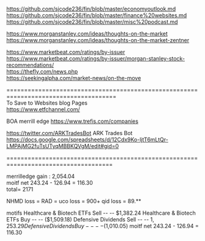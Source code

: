 

https://github.com/sjcode236/fin/blob/master/economyoutlook.md    
https://github.com/sjcode236/fin/blob/master/finance%20websites.md    
https://github.com/sjcode236/fin/blob/master/misc%20podcast.md    


https://www.morganstanley.com/ideas/thoughts-on-the-market       
https://www.morganstanley.com/ideas/thoughts-on-the-market-zentner            
      
      
      
https://www.marketbeat.com/ratings/by-issuer      
https://www.marketbeat.com/ratings/by-issuer/morgan-stanley-stock-recommendations/      
https://thefly.com/news.php      
https://seekingalpha.com/market-news/on-the-move     
      
=====================================================================================              
To Save to Websites blog Pages        
https://www.etfchannel.com/      

BOA merrill edge 
https://www.trefis.com/companies     
       
       
https://twitter.com/ARKTradesBot  ARK Trades Bot   
https://docs.google.com/spreadsheets/d/12Cdx9Ko-ljtT6mLtQr-LMPAjMG2fuTsUTyqMBBKQVgM/edit#gid=0      




        
       
       
       
 ====================================================================================        
       
merrilledge gain :  2,054.04    
moitf net 243.24 - 126.94 = 116.30      
total=  2171

NHMD loss = 
RAD  = 
uco loss = 900+
qid  loss = 89.**

motifs 
Healthcare & Biotech ETFs 	Sell	--	--	$1,382.24 
Healthcare & Biotech ETFs 	Buy	    --	--	($1,509.18)
Defensive Dividends 	Sell	--	--	$1,253.29 
Defensive Dividends 	Buy	    --	--	($1,010.05)
moitf net 243.24 - 126.94 = 116.30 



